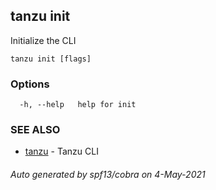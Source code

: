 ## tanzu init

Initialize the CLI

```
tanzu init [flags]
```

### Options

```
  -h, --help   help for init
```

### SEE ALSO

* [tanzu](tanzu.md)	 - Tanzu CLI

###### Auto generated by spf13/cobra on 4-May-2021

